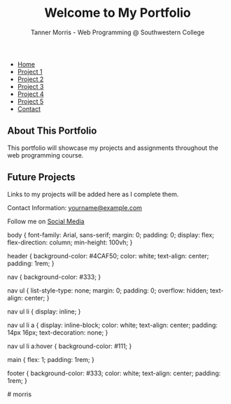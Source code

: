 <!DOCTYPE html>
<html lang="en">
<head>
    <meta charset="UTF-8">
    <meta name="viewport" content="width=device-width, initial-scale=1.0">
    <title>My Web Programming Portfolio</title>
    <link rel="stylesheet" href="styles.css">
</head>
<body>
    <header>
        <h1>Welcome to My Portfolio</h1>
        <p>Tanner Morris - Web Programming @ Southwestern College</p>
    </header>
    <nav>
        <ul>
            <li><a href="#">Home</a></li>
            <li><a href="#">Project 1</a></li>
            <li><a href="#">Project 2</a></li>
            <li><a href="#">Project 3</a></li>
            <li><a href="#">Project 4</a></li>
            <li><a href="#">Project 5</a></li>
            <li><a href="#">Contact</a></li>
        </ul>
    </nav>
    <main>
        <section>
            <h2>About This Portfolio</h2>
            <p>This portfolio will showcase my projects and assignments throughout the web programming course.</p>
        </section>
        <section>
            <h2>Future Projects</h2>
            <p>Links to my projects will be added here as I complete them.</p>
        </section>
    </main>
    <footer>
        <p>Contact Information: <a href="mailto:yourname@example.com">yourname@example.com</a></p>
        <p>Follow me on <a href="#">Social Media</a></p>
    </footer>
    body {
    font-family: Arial, sans-serif;
    margin: 0;
    padding: 0;
    display: flex;
    flex-direction: column;
    min-height: 100vh;
}

header {
    background-color: #4CAF50;
    color: white;
    text-align: center;
    padding: 1rem;
}

nav {
    background-color: #333;
}

nav ul {
    list-style-type: none;
    margin: 0;
    padding: 0;
    overflow: hidden;
    text-align: center;
}

nav ul li {
    display: inline;
}

nav ul li a {
    display: inline-block;
    color: white;
    text-align: center;
    padding: 14px 16px;
    text-decoration: none;
}

nav ul li a:hover {
    background-color: #111;
}

main {
    flex: 1;
    padding: 1rem;
}

footer {
    background-color: #333;
    color: white;
    text-align: center;
    padding: 1rem;
}
</body>
</html>
# morris

